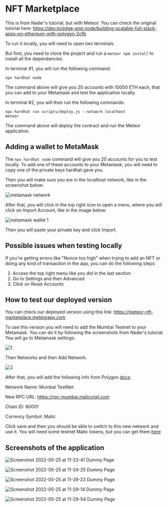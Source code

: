 # NFT Marketplace

This is from Nader's tutorial, but with Meteor. You can check the original tutorial here: https://dev.to/edge-and-node/building-scalable-full-stack-apps-on-ethereum-with-polygon-2cfb

To run it locally, you will need to open two terminals.

But first, you need to clone the project and run a `meteor npm install` to install all the dependencies.

In terminal #1, you will run the following command:

`npx hardhat node`

The command above will give you 20 accounts with 10000 ETH each, that you can add to your Metamask and test the application locally.

In terminal #2, you will then run the following commands:

```
npx hardhat run scripts/deploy.js --network localhost
meteor
```

The command above will deploy the contract and run the Meteor application.

## Adding a wallet to MetaMask

The `npx hardhat node` command will give you 20 accounts for you to test locally. To add one of these accounts to your Metamask, you will need to copy one of the private keys hardhat gave you.

Then you will make sure you are in the localhost network, like in the screenshot below:

![metamask network](https://user-images.githubusercontent.com/41165990/170504915-dfe5e75b-f4d2-423f-90a7-d856af49a6a2.png)

After that, you will click in the top right icon to open a menu, where you will click on Import Account, like in the image below:

![metamask wallet 1](https://user-images.githubusercontent.com/41165990/170505136-75fbd41b-af46-4d54-8d0a-bd15eacd2765.png)

Then you will paste your private key and click Import.

## Possible issues when testing locally

If you're getting errors like "Nonce too high" when trying to add an NFT or doing any kind of transaction in the app, you can do the following steps:

1. Access the top right menu like you did in the last section
2. Go to Settings and then Advanced
3. Click on Reset Accounts

## How to test our deployed version

You can check our deployed version using this link: https://meteor-nft-marketplace.meteorapp.com

To use this version you will need to add the Mumbai Testnet to your Metamask. You can do it by following the screenshots from Nader's tutorial. You will go to Metamask settings:

![1](https://user-images.githubusercontent.com/41165990/171486860-3f06f3ea-1915-48c2-9cb8-7b58b66c4127.png)

Then Networks and then Add Network.

![2](https://user-images.githubusercontent.com/41165990/171486872-855eca67-a453-4cc3-945e-16a8774c1edb.png)

After that, you will add the following info from Polygon [docs](https://docs.polygon.technology/docs/develop/network-details/network/):

Network Name: Mumbai TestNet

New RPC URL: https://rpc-mumbai.maticvigil.com

Chain ID: 80001

Currency Symbol: Matic

Click save and then you should be able to switch to this new network and use it. You will need some testnet Matic tokens, but you can get them [here](https://faucet.matic.network/)

## Screenshots of the application

![Screenshot 2022-05-25 at 11-23-41 Dummy Page](https://user-images.githubusercontent.com/41165990/170509257-e4adabaa-c0d4-4d4d-9fb5-4a4e851f365e.png)

![Screenshot 2022-05-25 at 11-24-25 Dummy Page](https://user-images.githubusercontent.com/41165990/170509233-0f791139-3ce9-4553-8dc3-12eee1bab194.png)

![Screenshot 2022-05-25 at 11-28-23 Dummy Page](https://user-images.githubusercontent.com/41165990/170509196-26c18a49-a077-4170-b335-b84608c4e762.png)

![Screenshot 2022-05-25 at 11-29-14 Dummy Page](https://user-images.githubusercontent.com/41165990/170509143-b3fab5ae-9e18-487b-9b83-13e72473acc4.png)

![Screenshot 2022-05-25 at 11-29-54 Dummy Page](https://user-images.githubusercontent.com/41165990/170509070-9b685b41-53c5-4573-a799-0e3fcc0a4d59.png)

